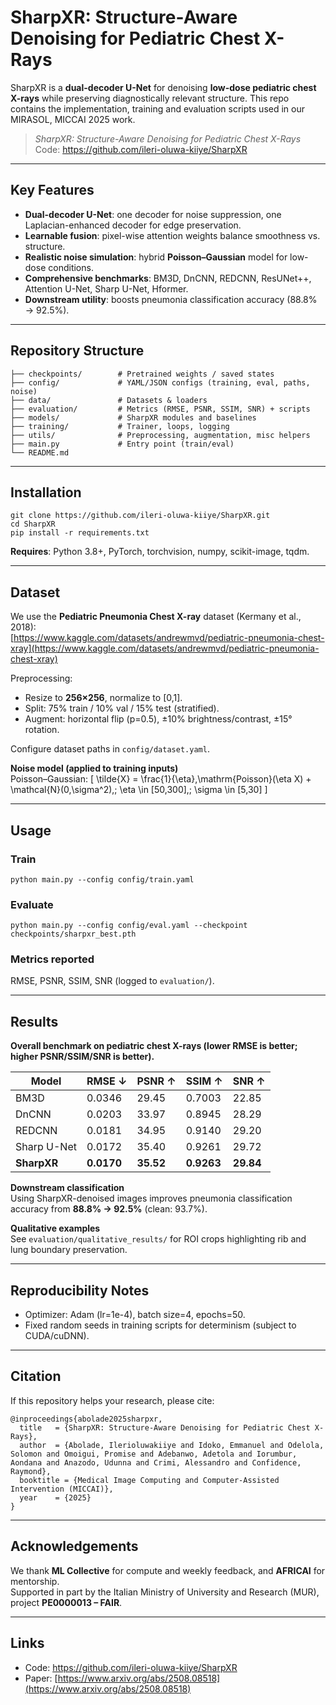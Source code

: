# SharpXR: Structure-Aware Denoising for Pediatric Chest X-Rays

SharpXR is a **dual-decoder U-Net** for denoising **low-dose pediatric chest X-rays** while preserving diagnostically relevant structure. This repo contains the implementation, training and evaluation scripts used in our MIRASOL, MICCAI 2025 work.

> *SharpXR: Structure-Aware Denoising for Pediatric Chest X-Rays*  
> Code: https://github.com/ileri-oluwa-kiiye/SharpXR

---

## Key Features
- **Dual-decoder U-Net**: one decoder for noise suppression, one Laplacian-enhanced decoder for edge preservation.  
- **Learnable fusion**: pixel-wise attention weights balance smoothness vs. structure.  
- **Realistic noise simulation**: hybrid **Poisson–Gaussian** model for low-dose conditions.  
- **Comprehensive benchmarks**: BM3D, DnCNN, REDCNN, ResUNet++, Attention U-Net, Sharp U-Net, Hformer.  
- **Downstream utility**: boosts pneumonia classification accuracy (88.8% → 92.5%).

---

## Repository Structure
    ├── checkpoints/        # Pretrained weights / saved states
    ├── config/             # YAML/JSON configs (training, eval, paths, noise)
    ├── data/               # Datasets & loaders
    ├── evaluation/         # Metrics (RMSE, PSNR, SSIM, SNR) + scripts
    ├── models/             # SharpXR modules and baselines
    ├── training/           # Trainer, loops, logging
    ├── utils/              # Preprocessing, augmentation, misc helpers
    ├── main.py             # Entry point (train/eval)
    └── README.md

---

## Installation
    git clone https://github.com/ileri-oluwa-kiiye/SharpXR.git
    cd SharpXR
    pip install -r requirements.txt

**Requires**: Python 3.8+, PyTorch, torchvision, numpy, scikit-image, tqdm.

---

## Dataset
We use the **Pediatric Pneumonia Chest X-ray** dataset (Kermany et al., 2018):  
[https://www.kaggle.com/datasets/andrewmvd/pediatric-pneumonia-chest-xray](https://www.kaggle.com/datasets/andrewmvd/pediatric-pneumonia-chest-xray)

Preprocessing:
- Resize to **256×256**, normalize to [0,1].
- Split: 75% train / 10% val / 15% test (stratified).
- Augment: horizontal flip (p=0.5), ±10% brightness/contrast, ±15° rotation.

Configure dataset paths in `config/dataset.yaml`.

**Noise model (applied to training inputs)**  
Poisson–Gaussian:
\[
\tilde{X} = \frac{1}{\eta}\,\mathrm{Poisson}(\eta X) + \mathcal{N}(0,\sigma^2),\;
\eta \in [50,300],\; \sigma \in [5,30]
\]

---

## Usage

### Train
    python main.py --config config/train.yaml

### Evaluate
    python main.py --config config/eval.yaml --checkpoint checkpoints/sharpxr_best.pth

### Metrics reported
RMSE, PSNR, SSIM, SNR (logged to `evaluation/`).

---

## Results

**Overall benchmark on pediatric chest X-rays (lower RMSE is better; higher PSNR/SSIM/SNR is better).**

| Model        | RMSE ↓  | PSNR ↑  | SSIM ↑  | SNR ↑  |
|--------------|---------|---------|---------|--------|
| BM3D         | 0.0346  | 29.45   | 0.7003  | 22.85  |
| DnCNN        | 0.0203  | 33.97   | 0.8945  | 28.29  |
| REDCNN       | 0.0181  | 34.95   | 0.9140  | 29.20  |
| Sharp U-Net  | 0.0172  | 35.40   | 0.9261  | 29.72  |
| **SharpXR**  | **0.0170** | **35.52** | **0.9263** | **29.84** |

**Downstream classification**  
Using SharpXR-denoised images improves pneumonia classification accuracy from **88.8% → 92.5%** (clean: 93.7%).

**Qualitative examples**  
See `evaluation/qualitative_results/` for ROI crops highlighting rib and lung boundary preservation.

---

## Reproducibility Notes
- Optimizer: Adam (lr=1e-4), batch size=4, epochs=50.  
- Fixed random seeds in training scripts for determinism (subject to CUDA/cuDNN).

---

## Citation
If this repository helps your research, please cite:

    @inproceedings{abolade2025sharpxr,
      title   = {SharpXR: Structure-Aware Denoising for Pediatric Chest X-Rays},
      author  = {Abolade, Ilerioluwakiiye and Idoko, Emmanuel and Odelola, Solomon and Omoigui, Promise and Adebanwo, Adetola and Iorumbur, Aondana and Anazodo, Udunna and Crimi, Alessandro and Confidence, Raymond},
      booktitle = {Medical Image Computing and Computer-Assisted Intervention (MICCAI)},
      year    = {2025}
    }

---

## Acknowledgements
We thank **ML Collective** for compute and weekly feedback, and **AFRICAI** for mentorship.  
Supported in part by the Italian Ministry of University and Research (MUR), project **PE0000013 – FAIR**.

---


## Links
- Code: https://github.com/ileri-oluwa-kiiye/SharpXR
- Paper: [https://www.arxiv.org/abs/2508.08518](https://www.arxiv.org/abs/2508.08518)
